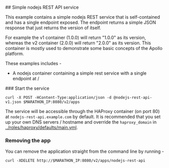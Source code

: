 ## Simple nodejs REST API service

This example contains a simple nodejs REST service that is self-contained and
has a single endpoint exposed. The endpoint returns a simple JSON response that
just returns the version of itself.

For example the v1 container (1.0.0) will return "1.0.0" as its version, whereas
the v2 container (2.0.0) will return "2.0.0" as its version. This container is
mostly used to demonstrate some basic concepts of the Apollo platform.

These examples includes -

* A nodejs container containing a simple rest service with a single endpoint
at /

### Start the service

```
curl -X POST -HContent-Type:application/json -d @nodejs-rest-api-v1.json $MARATHON_IP:8080/v2/apps
```

The service will be accessible through the HAProxy container (on port 80) at ```nodejs-rest-api.example.com``` by default. It is recommended that you set up your own DNS servers / hostname and override the ```haproxy_domain``` in [../roles/haproxy/defaults/main.yml](../roles/haproxy/defaults/main.yml).

### Removing the app

You can remove the application straight from the command line by running -

```
curl -XDELETE http://$MARATHON_IP:8080/v2/apps/nodejs-rest-api
```
